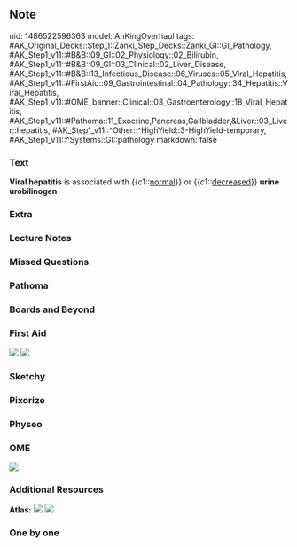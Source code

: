 ## Note
nid: 1486522596363
model: AnKingOverhaul
tags: #AK_Original_Decks::Step_1::Zanki_Step_Decks::Zanki_GI::GI_Pathology, #AK_Step1_v11::#B&B::09_GI::02_Physiology::02_Bilirubin, #AK_Step1_v11::#B&B::09_GI::03_Clinical::02_Liver_Disease, #AK_Step1_v11::#B&B::13_Infectious_Disease::06_Viruses::05_Viral_Hepatitis, #AK_Step1_v11::#FirstAid::09_Gastrointestinal::04_Pathology::34_Hepatitis::Viral_Hepatitis, #AK_Step1_v11::#OME_banner::Clinical::03_Gastroenterology::18_Viral_Hepatitis, #AK_Step1_v11::#Pathoma::11_Exocrine,Pancreas,Gallbladder,&Liver::03_Liver::hepatitis, #AK_Step1_v11::^Other::^HighYield::3-HighYield-temporary, #AK_Step1_v11::^Systems::GI::pathology
markdown: false

### Text
<div>
  <b>Viral hepatitis</b> is associated with {{c1::<u>normal</u>}}
  or {{c1::<u>decreased</u>}} <b>urine urobilinogen</b>
</div>

### Extra


### Lecture Notes


### Missed Questions


### Pathoma


### Boards and Beyond


### First Aid
<img src="tmpuvJcnW.png"> <img src="tmpI_Rjh5.png">

### Sketchy


### Pixorize


### Physeo


### OME
<div class="ome-widget">
  <a href=
  "https://onlinemeded.org/spa/gastroenterology/viral-hepatitis/acquire?ref=anki">
  <img src="_OME_AnkiFlashcards_Lesson_3.png"></a>
</div>

### Additional Resources
<b>Atlas:</b> <img src="tmpTqQRed.png"> <img src="tmppooefc.png">

### One by one

